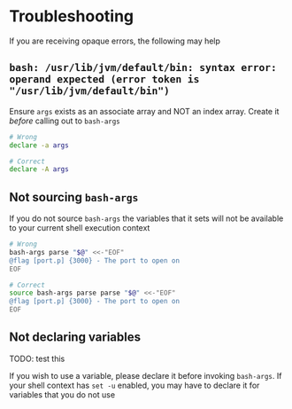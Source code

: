 # Troubleshooting

If you are receiving opaque errors, the following may help

## `bash: /usr/lib/jvm/default/bin: syntax error: operand expected (error token is "/usr/lib/jvm/default/bin")`

Ensure `args` exists as an associate array and NOT an index array. Create it _before_ calling out to `bash-args`


```sh
# Wrong
declare -a args

# Correct
declare -A args
```

## Not sourcing `bash-args`

If you do not source `bash-args` the variables that it sets will not be available to your current shell execution context

```sh
# Wrong
bash-args parse "$@" <<-"EOF"
@flag [port.p] {3000} - The port to open on
EOF

# Correct
source bash-args parse parse "$@" <<-"EOF"
@flag [port.p] {3000} - The port to open on
EOF
```

## Not declaring variables

TODO: test this

If you wish to use a variable, please declare it before invoking `bash-args`. If your shell context has `set -u` enabled, you may have to declare it for variables that you do not use
